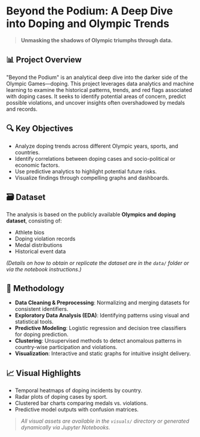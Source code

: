 
# Beyond the Podium: A Deep Dive into Doping and Olympic Trends

> **Unmasking the shadows of Olympic triumphs through data.**

## 📊 Project Overview

"Beyond the Podium" is an analytical deep dive into the darker side of the Olympic Games—doping. This project leverages data analytics and machine learning to examine the historical patterns, trends, and red flags associated with doping cases. It seeks to identify potential areas of concern, predict possible violations, and uncover insights often overshadowed by medals and records.

## 🔍 Key Objectives

- Analyze doping trends across different Olympic years, sports, and countries.
- Identify correlations between doping cases and socio-political or economic factors.
- Use predictive analytics to highlight potential future risks.
- Visualize findings through compelling graphs and dashboards.

## 🗃️ Dataset

The analysis is based on the publicly available **Olympics and doping dataset**, consisting of:
- Athlete bios
- Doping violation records
- Medal distributions
- Historical event data

*(Details on how to obtain or replicate the dataset are in the `data/` folder or via the notebook instructions.)*

## 🧠 Methodology

- **Data Cleaning & Preprocessing**: Normalizing and merging datasets for consistent identifiers.
- **Exploratory Data Analysis (EDA)**: Identifying patterns using visual and statistical tools.
- **Predictive Modeling**: Logistic regression and decision tree classifiers for doping prediction.
- **Clustering**: Unsupervised methods to detect anomalous patterns in country-wise participation and violations.
- **Visualization**: Interactive and static graphs for intuitive insight delivery.

## 📈 Visual Highlights

- Temporal heatmaps of doping incidents by country.
- Radar plots of doping cases by sport.
- Clustered bar charts comparing medals vs. violations.
- Predictive model outputs with confusion matrices.

> *All visual assets are available in the `visuals/` directory or generated dynamically via Jupyter Notebooks.*

